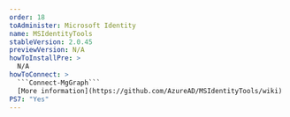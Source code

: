 ```yaml
---
order: 18
toAdminister: Microsoft Identity
name: MSIdentityTools
stableVersion: 2.0.45
previewVersion: N/A
howToInstallPre: >
  N/A
howToConnect: >
  ```Connect-MgGraph```
  [More information](https://github.com/AzureAD/MSIdentityTools/wiki)
PS7: "Yes"
---
```

